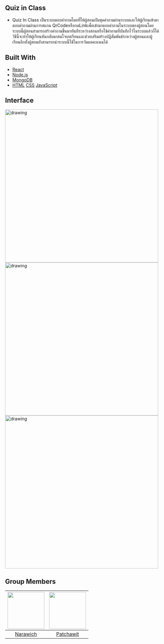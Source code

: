 ## Quiz in Class
* Quiz In Class เป็นระบบตอบคำถามโดยที่ให้ผู้สอนเปิดชุดคำถามผ่านระบบและให้ผู้เรียนเข้ามาตอบคำถามผ่านการสแกน QrCodeหรือกดLinkเพื่อเข้ามาตอบคำถามในระบบของผู้สอนโดยระบบนี้ผู้สอนสามารถสร้างคำถามขึ้นมาทันทีระหว่างสอนหรือใช้คำถามที่บันทึกไว้ในระบบแล้วก็ได้ วิธีนี้จะทำให้ผู้เรียนหันกลับมาสนใจบทเรียนและช่วยเสริมสร้างปฏิสัมพันธ์ระหว่างผู้สอนและผู้เรียนอีกทั้งผู้สอนยังสามารถนำระบบนี้ใช้ในการวัดผลคะแนนได้
## Built With 
* <a href="https://en.wikipedia.org/wiki/React_(JavaScript_library)" target="_blank">React</a>
* <a href="https://en.wikipedia.org/wiki/Node.js" target="_blank">Node.js</a>
* <a href="https://en.wikipedia.org/wiki/MongoDB" target="_blank">MongoDB</a>
* <a href="https://en.wikipedia.org/wiki/HTML" target="_blank">HTML</a> <a href="https://en.wikipedia.org/wiki/Cascading_Style_Sheets" target="_blank">CSS</a> <a href="https://en.wikipedia.org/wiki/JavaScript" target="_blank">JavaScript</a> 

## Interface
<img src="image/pic1.jpg" alt="drawing" width="500"/>
<img src="image/pic2.jpg" alt="drawing" width="500"/>
<img src="image/pic3.jpg" alt="drawing" width="500"/>

## Group Members
 |<img src="https://avatars.githubusercontent.com/u/42956425?v=4" width="120px" height="120px">|<img src="https://avatars.githubusercontent.com/u/42910396?v=4" width="120px" height="120px">|
 |:---:|:---:|
|[Narawich](https://github.com/Narawich)|[Patchawit](https://github.com/Patchawit)|
